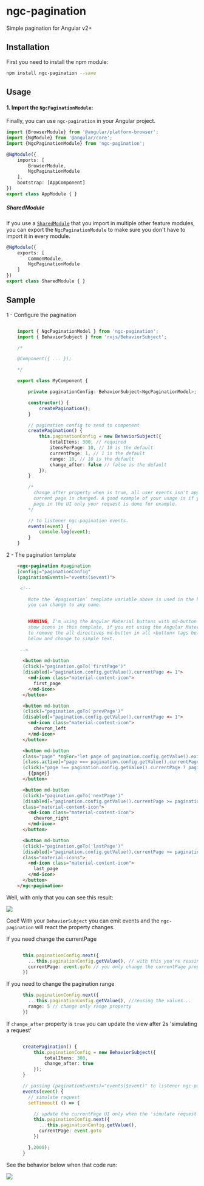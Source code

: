 # ngc-pagination

Simple pagination for Angular v2+

## Installation

First you need to install the npm module:

```sh
npm install ngc-pagination --save
```

## Usage

#### 1. Import the `NgcPaginationModule`:

Finally, you can use `ngc-pagination` in your Angular project.

```ts
import {BrowserModule} from '@angular/platform-browser';
import {NgModule} from '@angular/core';
import {NgcPaginationModule} from 'ngc-pagination';

@NgModule({
    imports: [
        BrowserModule,
        NgcPaginationModule
    ],
    bootstrap: [AppComponent]
})
export class AppModule { }
```

##### SharedModule

If you use a [`SharedModule`](https://angular.io/docs/ts/latest/guide/ngmodule.html#!#shared-modules) that you import in multiple other feature modules,
you can export the `NgcPaginationModule` to make sure you don't have to import it in every module.

```ts
@NgModule({
    exports: [
        CommonModule,
        NgcPaginationModule
    ]
})
export class SharedModule { }
```

## Sample

1 - Configure the pagination

```Typescript

    import { NgcPaginationModel } from 'ngc-pagination';
    import { BehaviorSubject } from 'rxjs/BehaviorSubject';

    /*

    @Component({ ... });

    */

    export class MyComponent {

        private paginationConfig: BehaviorSubject<NgcPaginationModel>;

        constructor() {
            createPagination();
        }

        // pagination config to send to component
        createPagination() {
            this.paginationConfig = new BehaviorSubject({
                totalItens: 300, // required
                itensPerPage: 10, // 10 is the default
                currentPage: 1, // 1 is the default
                range: 10, // 10 is the default
                change_after: false // false is the default
            });
        }

        /*
          change_after property when is true, all user events isn't applied into the view when the 
          current page is changed. A good example of your usage is if you want to update the current 
          page in the UI only your request is done for example.
        */

        // to listener ngc-pagination events.
        events(event) {
            console.log(event);
        }
    }

```


2 - The pagination template

```HTML
    <ngc-pagination #pagination 
    [config]="paginationConfig" 
    (paginationEvents)="events($event)">

     <!-- 

        Note the `#pagination` template variable above is used in the html below to get the component reference.
        you can change to any name.

     
        WARNING, I'm using the Angular Material buttons with md-button directive and <md-icon> to 
        show icons in this template, if you not using the Angular Material in your project you need 
        to remove the all directives md-button in all <button> tags below and remove all <md-icon> 
        below and change to simple text.
    
     -->

      <button md-button 
      (click)="pagination.goTo('firstPage')"
      [disabled]="pagination.config.getValue().currentPage <= 1">
        <md-icon class="material-content-icon">
          first_page
        </md-icon>
      </button>

      <button md-button 
      (click)="pagination.goTo('prevPage')"
      [disabled]="pagination.config.getValue().currentPage <= 1">
        <md-icon class="material-content-icon">
          chevron_left
        </md-icon>
      </button>

      <button md-button 
      class="page" *ngFor="let page of pagination.config.getValue().exibition" 
      [class.active]="page === pagination.config.getValue().currentPage"
      (click)="page !== pagination.config.getValue().currentPage ? pagination.goTo('pageChanged', page) : undefined">
        {{page}}
      </button>

      <button md-button 
      (click)="pagination.goTo('nextPage')" 
      [disabled]="pagination.config.getValue().currentPage >= pagination.config.getValue().totalPages" 
      class="material-content-icon">
        <md-icon class="material-content-icon">
          chevron_right
        </md-icon>
      </button>

      <button md-button 
      (click)="pagination.goTo('lastPage')"
      [disabled]="pagination.config.getValue().currentPage >= pagination.config.getValue().totalPages" 
      class="material-icons">
        <md-icon class="material-content-icon">
          last_page
        </md-icon>
      </button>
    </ngc-pagination>
```

Well, with only that you can see this result:

![](http://g.recordit.co/a40l3UuTQe.gif)


Cool! With your `BehaviorSubject` you can emit events and the `ngc-pagination` will react the property changes.

If you need change the currentPage

```Typescript

      this.paginationConfig.next({
        ...this.paginationConfig.getValue(), // with this you're reusing the active properties like totalItens, range...
        currentPage: event.goTo // you only change the currentPage property
      })

```

If you need to change the pagination range

```Typescript
      this.paginationConfig.next({
        ...this.paginationConfig.getValue(), //reusing the values...
        range: 5 // change only range property
      })
```

If `change_after` property is `true` you can update the view after 2s 'simulating a request'

```Typescript

      createPagination() {
          this.paginationConfig = new BehaviorSubject({
              totalItens: 300,
              change_after: true
          });
      }

      // passing (paginationEvents)="events($event)" to listener ngc-pagination events
      events(event) {
        // simulate request
        setTimeout( () => {

          // update the currentPage UI only when the 'simulate request is back' after 2s
          this.paginationConfig.next({
            ...this.paginationConfig.getValue(),
            currentPage: event.goTo
          })

        },2000);
      }
```

See the behavior below when that code run:

![](http://g.recordit.co/69wMYPL8qj.gif)